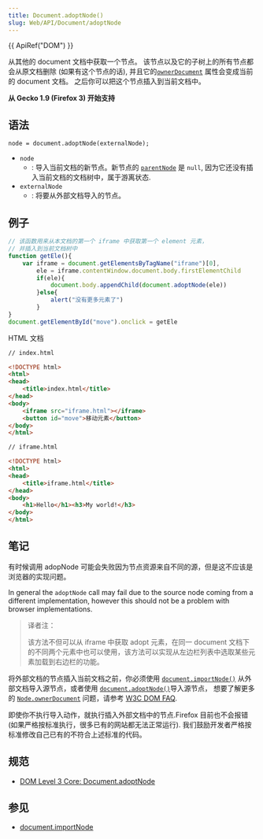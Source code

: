 ```yaml
---
title: Document.adoptNode()
slug: Web/API/Document/adoptNode
---
```

{{ ApiRef("DOM") }}

从其他的 document 文档中获取一个节点。 该节点以及它的子树上的所有节点都会从原文档删除 (如果有这个节点的话), 并且它的[`ownerDocument`](/zh-CN/docs/DOM/Node.ownerDocument) 属性会变成当前的 document 文档。 之后你可以把这个节点插入到当前文档中。

**从 Gecko 1.9 (Firefox 3) 开始支持**

## 语法

```plain
node = document.adoptNode(externalNode);
```

- `node`
  - : 导入当前文档的新节点。新节点的 [`parentNode`](/zh-CN/DOM/Node.parentNode) 是 `null`, 因为它还没有插入当前文档的文档树中，属于游离状态.
- `externalNode`
  - : 将要从外部文档导入的节点。

## 例子

```js
// 该函数用来从本文档的第一个 iframe 中获取第一个 element 元素，
// 并插入到当前文档树中
function getEle(){
    var iframe = document.getElementsByTagName("iframe")[0],
        ele = iframe.contentWindow.document.body.firstElementChild
        if(ele){
            document.body.appendChild(document.adoptNode(ele))
        }else{
            alert("没有更多元素了")
        }
}
document.getElementById("move").onclick = getEle
```

HTML 文档

```html
// index.html

<!DOCTYPE html>
<html>
<head>
    <title>index.html</title>
</head>
<body>
    <iframe src="iframe.html"></iframe>
    <button id="move">移动元素</button>
</body>
</html>

// iframe.html

<!DOCTYPE html>
<html>
<head>
    <title>iframe.html</title>
</head>
<body>
    <h1>Hello</h1><h3>My world!</h3>
</body>
</html>
```

## 笔记

有时候调用 adopNode 可能会失败因为节点资源来自不同的源，但是这不应该是浏览器的实现问题。

In general the `adoptNode` call may fail due to the source node coming from a different implementation, however this should not be a problem with browser implementations.

> 译者注：
>
> 该方法不但可以从 iframe 中获取 adopt 元素，在同一 document 文档下的不同两个元素中也可以使用，该方法可以实现从左边栏列表中选取某些元素加载到右边栏的功能。

将外部文档的节点插入当前文档之前，你必须使用 [`document.importNode()`](/zh-CN/docs/Web/API/Document/importNode) 从外部文档导入源节点，或者使用 [`document.adoptNode()`](/zh-CN/docs/Web/API/Document/adoptNode)导入源节点，
想要了解更多的 [`Node.ownerDocument`](/zh-CN/docs/Web/API/Node/ownerDocument) 问题，请参考 [W3C DOM FAQ](http://www.w3.org/DOM/faq.html#ownerdoc).

即使你不执行导入动作，就执行插入外部文档中的节点.Firefox 目前也不会报错 (如果严格按标准执行，很多已有的网站都无法正常运行).
我们鼓励开发者严格按标准修改自己已有的不符合上述标准的代码。

## 规范

- [DOM Level 3 Core: Document.adoptNode](http://www.w3.org/TR/DOM-Level-3-Core/core.html#Document3-adoptNode)

## 参见

- [document.importNode](/zh-CN/docs/DOM/document.importNode)
